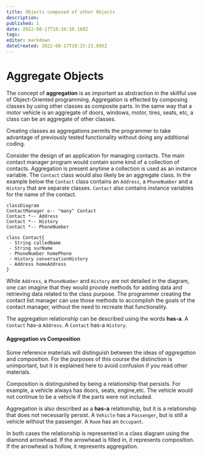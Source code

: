 ```yaml
---
title: Objects composed of other Objects
description: 
published: 1
date: 2022-08-17T19:34:10.168Z
tags: 
editor: markdown
dateCreated: 2022-08-17T18:15:21.895Z
---
```


# Aggregate Objects

The concept of **aggregation** is as important as abstraction in the skillful use of Object-Oriented programming. Aggregation is effected by composing classes by using other classes as composite parts. In the same way that a motor vehicle is an aggregate of doors, windows, motor, tires, seats, etc, a class can be an aggregate of other classes.

Creating classes as aggregations permits the programmer to take advantage of previously tested functionality without doing any additional coding.

Consider the design of an application for managing contacts. The main contact manager program would contain some kind of a collection of contacts. Aggregation is present anytime a collection is used as an instance variable.  The `Contact` class would also likely be an aggregate class. In the example below the `Contact` class contains an `Address`, a `PhoneNumber` and a `History` that are separate classes.  `Contact` also contains instance variables for the name of the contact.  

```mermaid
classDiagram
ContactManager o-- "many" Contact
Contact *-- Address
Contact *-- History
Contact *-- PhoneNumber

class Contact{
 - String calledName
 - String surName
 - PhoneNumber homePhone
 - History conversationHistory
 - Address homeAddress
}
```
While `Address`, a `PhoneNumber` and  `History` are not detailed in the diagram, one can imagine that they would provide methods for adding data and retrieving data related to the class purpose. The programmer creating the contact list manager can use those methods to accomplish the goals of the contact manager, without the need to recreate that functionality.

The aggregation relationship can be described using the words **has-a**.   A `Contact` has-a `Address`.  A `Contact` has-a `History`.


#### Aggregation vs Composition

Some reference materials will distinguish between the ideas of *aggregation* and *composition*. For the purposes of this course the distinction is unimportant, but it is explained here to avoid confusion if you read other materials.

Composition is distinguished by being a relationship that persists. For example, a vehicle always has doors, seats, engine,etc. The vehicle would not continue to be a vehicle if the parts were not included.

Aggregation is also described as a **has-a** relationship, but it is a relationship that does not necessarily persist. A `Vehicle` has a `Passenger`, but is still a vehicle without the passenger. A `Room` has an `Occupant`.   

In both cases the relationship is represented in a class diagram using the diamond arrowhead.  If the arrowhead is filled in, it represents composition. If the arrowhead is hollow, it represents aggregation.

